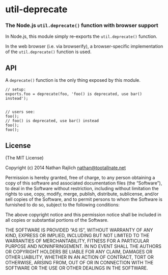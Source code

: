 util-deprecate
==============

### The Node.js `util.deprecate()` function with browser support

In Node.js, this module simply re-exports the `util.deprecate()` function.

In the web browser (i.e. via browserify), a browser-specific implementation of the `util.deprecate()` function is used.

API
---

A `deprecate()` function is the only thing exposed by this module.

    // setup:
    exports.foo = deprecate(foo, 'foo() is deprecated, use bar() instead');


    // users see:
    foo();
    // foo() is deprecated, use bar() instead
    foo();
    foo();

License
-------

(The MIT License)

Copyright (c) 2014 Nathan Rajlich <a href="mailto:nathan@tootallnate.net" class="email">nathan@tootallnate.net</a>

Permission is hereby granted, free of charge, to any person obtaining a copy of this software and associated documentation files (the “Software”), to deal in the Software without restriction, including without limitation the rights to use, copy, modify, merge, publish, distribute, sublicense, and/or sell copies of the Software, and to permit persons to whom the Software is furnished to do so, subject to the following conditions:

The above copyright notice and this permission notice shall be included in all copies or substantial portions of the Software.

THE SOFTWARE IS PROVIDED “AS IS”, WITHOUT WARRANTY OF ANY KIND, EXPRESS OR IMPLIED, INCLUDING BUT NOT LIMITED TO THE WARRANTIES OF MERCHANTABILITY, FITNESS FOR A PARTICULAR PURPOSE AND NONINFRINGEMENT. IN NO EVENT SHALL THE AUTHORS OR COPYRIGHT HOLDERS BE LIABLE FOR ANY CLAIM, DAMAGES OR OTHER LIABILITY, WHETHER IN AN ACTION OF CONTRACT, TORT OR OTHERWISE, ARISING FROM, OUT OF OR IN CONNECTION WITH THE SOFTWARE OR THE USE OR OTHER DEALINGS IN THE SOFTWARE.

